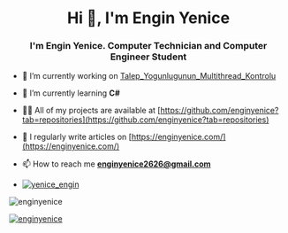 <h1 align="center">Hi 👋, I'm Engin Yenice</h1>
<h3 align="center">I'm Engin Yenice. Computer Technician and Computer Engineer Student</h3>



- 🔭 I’m currently working on [Talep_Yogunlugunun_Multithread_Kontrolu](https://github.com/enginyenice/Talep_Yogunlugunun_Multithread_Kontrolu)

- 🌱 I’m currently learning **C#**

- 👨‍💻 All of my projects are available at [https://github.com/enginyenice?tab=repositories](https://github.com/enginyenice?tab=repositories)

- 📝 I regularly write articles on [https://enginyenice.com/](https://enginyenice.com/)

- 📫 How to reach me **enginyenice2626@gmail.com**
- <p align="left"> <a href="https://twitter.com/yenice_engin" target="blank"><img src="https://img.shields.io/twitter/follow/yenice_engin?logo=twitter&style=for-the-badge" alt="yenice_engin" /></a> </p>

<p align="left"> <img src="https://komarev.com/ghpvc/?username=enginyenice&label=Profile%20views&color=0e75b6&style=flat" alt="enginyenice" /> </p>

<p align="left"> <a href="https://github.com/ryo-ma/github-profile-trophy"><img src="https://github-profile-trophy.vercel.app/?username=enginyenice" alt="enginyenice" /></a> </p>

